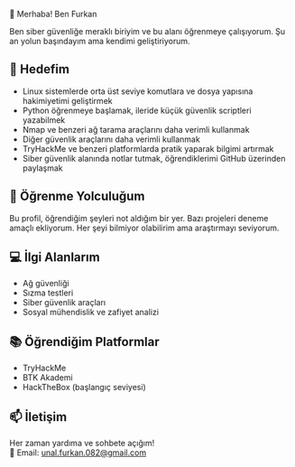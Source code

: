👋 Merhaba! Ben Furkan

Ben siber güvenliğe meraklı biriyim ve bu alanı öğrenmeye çalışıyorum. Şu an yolun başındayım ama kendimi geliştiriyorum.

## 🎯 Hedefim

- Linux sistemlerde orta üst seviye komutlara ve dosya yapısına hakimiyetimi geliştirmek
- Python öğrenmeye başlamak, ileride küçük güvenlik scriptleri yazabilmek
- Nmap ve benzeri ağ tarama araçlarını daha verimli kullanmak
- Diğer güvenlik araçlarını daha verimli kullanmak
- TryHackMe ve benzeri platformlarda pratik yaparak bilgimi artırmak
- Siber güvenlik alanında notlar tutmak, öğrendiklerimi GitHub üzerinden paylaşmak

## 🧠 Öğrenme Yolculuğum

Bu profil, öğrendiğim şeyleri not aldığım bir yer. Bazı projeleri deneme amaçlı ekliyorum. Her şeyi bilmiyor olabilirim ama araştırmayı seviyorum.

## 💻 İlgi Alanlarım

- Ağ güvenliği
- Sızma testleri
- Siber güvenlik araçları
- Sosyal mühendislik ve zafiyet analizi

## 📚 Öğrendiğim Platformlar

- TryHackMe
- BTK Akademi
- HackTheBox (başlangıç seviyesi)

## 📫 İletişim

Her zaman yardıma ve sohbete açığım!  
📧 Email: unal.furkan.082@gmail.com

